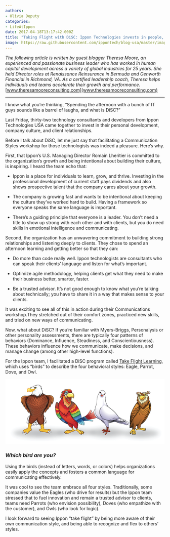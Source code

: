 ```yaml
---
authors:
- Olivia Deputy
categories:
- LifeAtIppon
date: 2017-04-18T13:17:42.000Z
title: "Taking Flight with DiSC: Ippon Technologies invests in people, culture, and  clients"
image: https://raw.githubusercontent.com/ippontech/blog-usa/master/images/2017/04/Taking-Flight-with-DiSC-Blog--2-.png
---
```


*The following article is written by guest blogger Theresa Moore, an experienced and passionate business leader who has worked in human capital development across a variety of global industries for 25 years. She held Director roles at Renaissance Reinsurance in Bermuda and Genworth Financial in Richmond, VA. As a certified leadership coach, Theresa helps individuals and teams accelerate their growth and performance.* <br>[www.theresamooreconsulting.com](www.theresamooreconsulting.com)
___
I know what you’re thinking, “Spending the afternoon with a bunch of IT guys sounds like a barrel of laughs, and what is DiSC?”

Last Friday, thirty-two technology consultants and developers from Ippon Technologies USA came together to invest in their personal development, company culture, and client relationships.

Before I talk about DiSC, let me just say that facilitating a Communication Styles workshop for those technologists was indeed a pleasure. Here’s why.

First, that Ippon’s U.S. Managing Director Romain Lheritier is committed to the organization’s growth and being intentional about building their culture, is inspiring. I heard the team echo that:

- Ippon is a place for individuals to learn, grow, and thrive. Investing in the professional development of current staff pays dividends and also shows prospective talent that the company cares about your growth.

- The company is growing fast and wants to be intentional about keeping the culture they’ve worked hard to build. Having a framework so everyone speaks the same language is important.

- There’s a guiding principle that everyone is a leader. You don’t need a title to show up strong with each other and with clients, but you do need skills in emotional intelligence and communicating.

Second, the organization has an unwavering commitment to building strong relationships and listening deeply to clients. They chose to spend an afternoon learning and getting better so that they can:

- Do more than code really well. Ippon technologists are consultants who can speak their clients’ language and listen for what’s important.

- Optimize agile methodology, helping clients get what they need to make their business better, smarter, faster.

- Be a trusted advisor. It’s not good enough to know what you’re talking about technically; you have to share it in a way that makes sense to your clients.

It was exciting to see all of this in action during their Communications workshop.They stretched out of their comfort zones, practiced new skills, and tried on new ways of communicating.

Now, what about DiSC? If you’re familiar with Myers-Briggs, Personalysis or other personality assessments, there are typically four patterns of behaviors (Dominance, Influence, Steadiness, and Conscientiousness). These behaviors influence how we communicate, make decisions, and manage change (among other high-level functions).

For the Ippon team, I facilitated a DiSC program called [Take Flight Learning](http://takeflightlearning.com/training), which uses “birds” to describe the four behavioral styles: Eagle, Parrot, Dove, and Owl.

![](https://raw.githubusercontent.com/ippontech/blog-usa/master/images/2017/04/Screen-Shot-2017-04-12-at-10.26.47-AM.png)

### *Which bird are you?*

Using the birds (instead of letters, words, or colors) helps organizations easily apply the concepts and fosters a common language for communicating effectively.

It was cool to see the team embrace all four styles. Traditionally, some companies value the Eagles (who drive for results) but the Ippon team stressed that to fuel innovation and remain a trusted advisor to clients, teams need Parrots (who envision possibility), Doves (who empathize with the customer), and Owls (who look for logic).

I look forward to seeing Ippon “take flight” by being more aware of their own communication style, and being able to recognize and flex to others’ styles.
